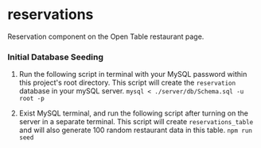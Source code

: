 # reservations
Reservation component on the Open Table restaurant page. 


### Initial Database Seeding

1. Run the following script in terminal with your MySQL password within this project's root directory. This script will create the `reservation` database in your mySQL server. 
    `mysql < ./server/db/Schema.sql -u root -p`

2. Exist MySQL terminal, and run the following script after turning on the server in a separate terminal. This script will create `reservations_table` and will also generate 100 random restaurant data in this table.
    `npm run seed`